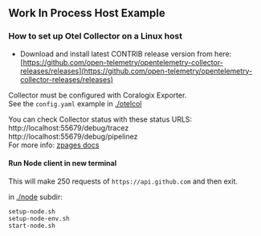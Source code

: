 ## Work In Process Host Example

### How to set up Otel Collector on a Linux host 
- Download and install latest CONTRIB release version
from here: [https://github.com/open-telemetry/opentelemetry-collector-releases/releases](https://github.com/open-telemetry/opentelemetry-collector-releases/releases)  

Collector must be configured with Coralogix Exporter.  
See the `config.yaml` example in [./otelcol](./otelcol)

You can check Collector status with these status URLS:  
http://localhost:55679/debug/tracez  
http://localhost:55679/debug/pipelinez  
For more info: [zpages docs](https://github.com/open-telemetry/opentelemetry-collector/blob/main/extension/zpagesextension/README.md)  


#### Run Node client in new terminal

This will make 250 requests of `https://api.github.com` and then exit.


in [./node](./node) subdir:
```
setup-node.sh
setup-node-env.sh
start-node.sh
```
